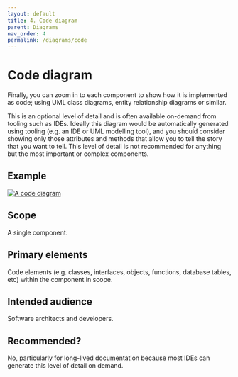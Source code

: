 ```yaml
---
layout: default
title: 4. Code diagram
parent: Diagrams
nav_order: 4
permalink: /diagrams/code
---
```


# Code diagram

Finally, you can zoom in to each component to show how it is implemented as code; using UML class diagrams, entity
relationship diagrams or similar.

This is an optional level of detail and is often available on-demand from tooling such as IDEs. Ideally this
diagram would be automatically generated using tooling (e.g. an IDE or UML modelling tool), and you should consider
showing only those attributes and methods that allow you to tell the story that you want to tell. This level of detail
is not recommended for anything but the most important or complex components.

## Example

[![A code diagram](https://static.structurizr.com/workspace/36141/diagrams/MainframeBankingSystemFacade.png)](https://static.structurizr.com/workspace/36141/diagrams/MainframeBankingSystemFacade.png)

## Scope

A single component.

## Primary elements

Code elements (e.g. classes, interfaces, objects, functions, database tables, etc) within the component in scope.

## Intended audience

Software architects and developers.

## Recommended?

No, particularly for long-lived documentation because most IDEs can generate this level of detail on demand.